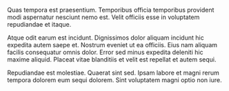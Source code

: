 Quas tempora est praesentium. Temporibus officia temporibus provident modi aspernatur nesciunt nemo est. Velit officiis esse in voluptatem repudiandae et itaque.
 Atque odit earum est incidunt. Dignissimos dolor aliquam incidunt hic expedita autem saepe et. Nostrum eveniet ut ea officiis. Eius nam aliquam facilis consequatur omnis dolor. Error sed minus expedita deleniti hic maxime aliquid. Placeat vitae blanditiis et velit est repellat et autem sequi.
 Repudiandae est molestiae. Quaerat sint sed. Ipsam labore et magni rerum tempora dolorem eum sequi dolorem. Sint voluptatem magni optio non iure.